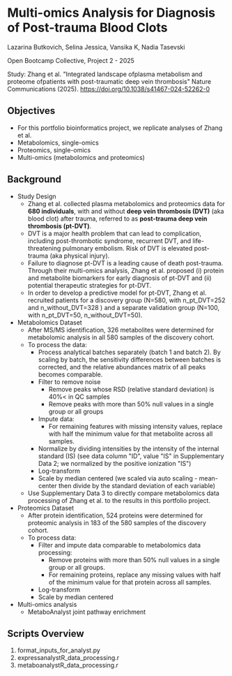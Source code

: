 # Multi-omics Analysis for Diagnosis of Post-trauma Blood Clots

Lazarina Butkovich, Selina Jessica, Vansika K, Nadia Tasevski

Open Bootcamp Collective, Project 2 - 2025

Study: Zhang et al. "Integrated landscape ofplasma metabolism and proteome ofpatients with post-traumatic deep vein thrombosis" Nature Communications (2025). https://doi.org/10.1038/s41467-024-52262-0

## Objectives
- For this portfolio bioinformatics project, we replicate analyses of Zhang et al.
- Metabolomics, single-omics
- Proteomics, single-omics
- Multi-omics (metabolomics and proteomics)

## Background
- Study Design
    - Zhang et al. collected plasma metabolomics and proteomics data for **680 individuals**, with and without **deep vein thrombosis (DVT)** (aka blood clot) after trauma, referred to as **post-trauma deep vein thrombosis (pt-DVT)**.
    - DVT is a major health problem that can lead to complication, including post-thrombotic syndrome, recurrent DVT, and life-threatening pulmonary embolism. Risk of DVT is elevated post-trauma (aka physical injury).
    - Failure to diagnose pt-DVT is a leading cause of death post-trauma. Through their multi-omics analysis, Zhang et al. proposed (i) protein and metabolite biomarkers for early diagnosis of pt-DVT and (ii) potential therapeutic strategies for pt-DVT.
    - In order to develop a predictive model for pt-DVT, Zhang et al. recruited patients for a discovery group (N=580, with n_pt_DVT=252 and n_without_DVT=328 ) and a separate validation group (N=100, with n_pt_DVT=50, n_without_DVT=50).
- Metabolomics Dataset
    - After MS/MS identification, 326 metabolites were determined for metabolomic analysis in all 580 samples of the discovery cohort.
    - To process the data:
        - Process analytical batches separately (batch 1 and batch 2). By scaling by batch, the sensitivity differences between batches is corrected, and the relative abundances matrix of all peaks becomes comparable.
        - Filter to remove noise
            - Remove peaks whose RSD (relative standard deviation) is 40%< in QC samples
            - Remove peaks with more than 50% null values in a single group or all groups
        - Impute data:
            - For remaining features with missing intensity values, replace with half the minimum value for that metabolite across all samples.
        - Normalize by dividing intensities by the intensity of the internal standard (IS) (see data column "ID", value "IS" in Supplementary Data 2; we normalized by the positive ionization "IS")
        - Log-transform
        - Scale by median centered (we scaled via auto scaling - mean-center then divide by the standard deviation of each variable)
    - Use Supplementary Data 3 to directly compare metabolomics data processing of Zhang et al. to the results in this portfolio project.
- Proteomics Dataset
    - After protein identification, 524 proteins were determined for proteomic analysis in 183 of the 580 samples of the discovery cohort.
    - To process data:
        - Filter and impute data comparable to metabolomics data processing:
            - Remove proteins with more than 50% null values in a single group or all groups.
            - For remaining proteins, replace any missing values with half of the minimum value for that protein across all samples.
        - Log-transform
        - Scale by median centered
- Multi-omics analysis
    - MetaboAnalyst joint pathway enrichment

## Scripts Overview
1. format_inputs_for_analyst.py
2. expressanalystR_data_processing.r
3. metaboanalystR_data_processing.r
